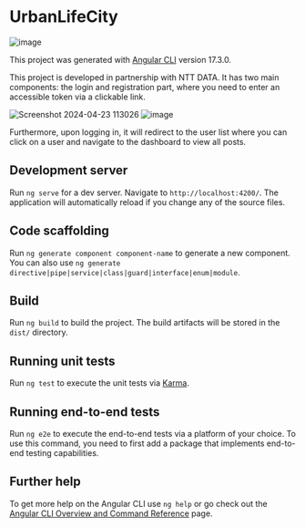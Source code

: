 # UrbanLifeCity

![image](https://github.com/DavideSiracusano/nttdataproject/assets/152174921/6d4fcaca-c3c4-43fc-9b9c-e32ca65dbaa1)


This project was generated with [Angular CLI](https://github.com/angular/angular-cli) version 17.3.0.

This project is developed in partnership with NTT DATA.
It has two main components: the login and registration part, where you need to enter an accessible token via a clickable link.

![Screenshot 2024-04-23 113026](https://github.com/DavideSiracusano/nttdataproject/assets/152174921/b7bb2445-8eec-413f-81f4-8b9becd6eaf3)
![image](https://github.com/DavideSiracusano/nttdataproject/assets/152174921/8adbefb1-5991-44cd-a771-dedbacef7d69)

Furthermore, upon logging in, it will redirect to the user list where you can click on a user and navigate to the dashboard to view all posts.





















## Development server

Run `ng serve` for a dev server. Navigate to `http://localhost:4200/`. The application will automatically reload if you change any of the source files.

## Code scaffolding

Run `ng generate component component-name` to generate a new component. You can also use `ng generate directive|pipe|service|class|guard|interface|enum|module`.

## Build

Run `ng build` to build the project. The build artifacts will be stored in the `dist/` directory.

## Running unit tests

Run `ng test` to execute the unit tests via [Karma](https://karma-runner.github.io).

## Running end-to-end tests

Run `ng e2e` to execute the end-to-end tests via a platform of your choice. To use this command, you need to first add a package that implements end-to-end testing capabilities.

## Further help

To get more help on the Angular CLI use `ng help` or go check out the [Angular CLI Overview and Command Reference](https://angular.io/cli) page.
